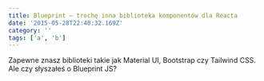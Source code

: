 ```yaml
---
title: Blueprint – trochę inna biblioteka komponentów dla Reacta
date: '2015-05-28T22:40:32.169Z'
category: ''
tags: ['a', 'b']
---
```


Zapewne znasz biblioteki takie jak Material UI, Bootstrap czy Tailwind CSS. Ale czy słyszałeś o Blueprint JS?
